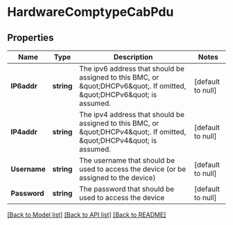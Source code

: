 # HardwareComptypeCabPdu

## Properties
Name | Type | Description | Notes
------------ | ------------- | ------------- | -------------
**IP6addr** | **string** | The ipv6 address that should be assigned to this BMC, or \&quot;DHCPv6\&quot;. If omitted, \&quot;DHCPv6\&quot; is assumed. | [default to null]
**IP4addr** | **string** | The ipv4 address that should be assigned to this BMC, or \&quot;DHCPv4\&quot;.  If omitted, \&quot;DHCPv4\&quot; is assumed. | [default to null]
**Username** | **string** | The username that should be used to access the device (or be assigned to the device) | [default to null]
**Password** | **string** | The password that should be used to access the device | [default to null]

[[Back to Model list]](../README.md#documentation-for-models) [[Back to API list]](../README.md#documentation-for-api-endpoints) [[Back to README]](../README.md)


